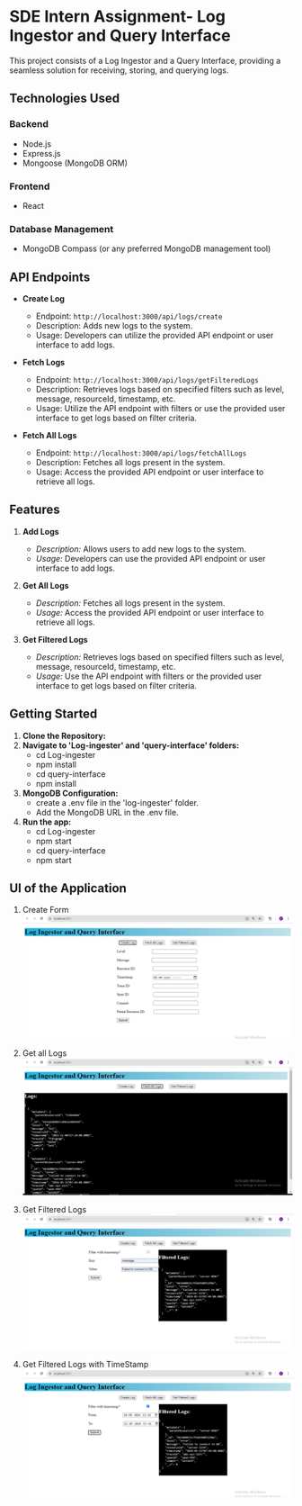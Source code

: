 # SDE Intern Assignment- Log Ingestor and Query Interface

This project consists of a Log Ingestor and a Query Interface, providing a seamless solution for receiving, storing, and querying logs.

## Technologies Used

### Backend
- Node.js
- Express.js
- Mongoose (MongoDB ORM)

### Frontend
- React

### Database Management
- MongoDB Compass (or any preferred MongoDB management tool)

## API Endpoints

- **Create Log**
  - Endpoint: `http://localhost:3000/api/logs/create`
  - Description: Adds new logs to the system.
  - Usage: Developers can utilize the provided API endpoint or user interface to add logs.

- **Fetch Logs**
  - Endpoint: `http://localhost:3000/api/logs/getFilteredLogs`
  - Description: Retrieves logs based on specified filters such as level, message, resourceId, timestamp, etc.
  - Usage: Utilize the API endpoint with filters or use the provided user interface to get logs based on filter criteria.
    
- **Fetch All Logs**
  - Endpoint: `http://localhost:3000/api/logs/fetchAllLogs`
  - Description: Fetches all logs present in the system.
  - Usage: Access the provided API endpoint or user interface to retrieve all logs.


## Features

1. **Add Logs**
   - *Description:* Allows users to add new logs to the system.
   - *Usage:* Developers can use the provided API endpoint or user interface to add logs.

2. **Get All Logs**
   - *Description:* Fetches all logs present in the system.
   - *Usage:* Access the provided API endpoint or user interface to retrieve all logs.

3. **Get Filtered Logs**
   - *Description:* Retrieves logs based on specified filters such as level, message, resourceId, timestamp, etc.
   - *Usage:* Use the API endpoint with filters or the provided user interface to get logs based on filter criteria.

## Getting Started

1. **Clone the Repository:**
2. **Navigate to 'Log-ingester' and 'query-interface' folders:**
   - cd Log-ingester 
   - npm install
   - cd query-interface
   - npm install
3. **MongoDB Configuration:**
   - create a .env file in the 'log-ingester' folder.
   - Add the MongoDB URL in the .env file.
4. **Run the app:**
   - cd Log-ingester
   - npm start
   - cd query-interface
   - npm start

## UI of the Application

1. Create Form
  ![create from](https://github.com/ayushi15092002/circlepe-assignment/blob/main/screenshots/create%20log.png)

2. Get all Logs
  ![get_all](https://github.com/ayushi15092002/circlepe-assignment/blob/main/screenshots/fetch%20all.png)

3. Get Filtered Logs
  ![Filtered logs](https://github.com/ayushi15092002/circlepe-assignment/blob/main/screenshots/filtered%20log.png)

4. Get Filtered Logs with TimeStamp
  ![Filtered logs](https://github.com/ayushi15092002/circlepe-assignment/blob/main/screenshots/filter%20timestamp%20log.png)

 
   

